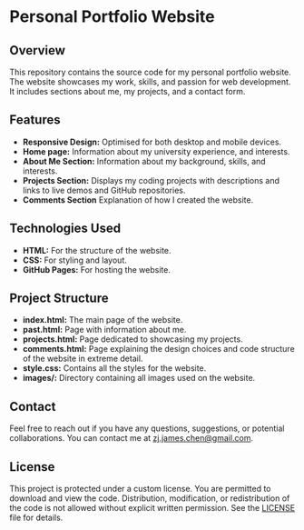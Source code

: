 # Personal Portfolio Website
## Overview
This repository contains the source code for my personal portfolio website. The website showcases my work, skills, and passion for web development. It includes sections about me, my projects, and a contact form.

## Features
- **Responsive Design:** Optimised for both desktop and mobile devices.
- **Home page:** Information about my university experience, and interests.
- **About Me Section:** Information about my background, skills, and interests.
- **Projects Section:** Displays my coding projects with descriptions and links to live demos and GitHub repositories.
- **Comments Section** Explanation of how I created the website.

## Technologies Used
- **HTML:** For the structure of the website.
- **CSS:** For styling and layout.
- **GitHub Pages:** For hosting the website.

## Project Structure
- **index.html:** The main page of the website.
- **past.html:** Page with information about me.
- **projects.html:** Page dedicated to showcasing my projects.
- **comments.html:** Page explaining the design choices and code structure of the website in extreme detail.
- **style.css:** Contains all the styles for the website.
- **images/:** Directory containing all images used on the website.

## Contact
Feel free to reach out if you have any questions, suggestions, or potential collaborations. You can contact me at [zj.james.chen@gmail.com](mailto:zj.james.chen@gmail.com).

## License
This project is protected under a custom license. You are permitted to download and view the code. Distribution, modification, or redistribution of the code is not allowed without explicit written permission. See the [LICENSE](LICENSE) file for details.